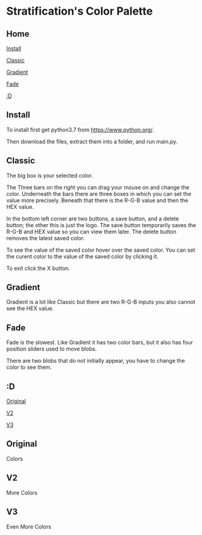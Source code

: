 # Stratification's Color Palette
## Home

[Install](#Install)

[Classic](#Classic)

[Gradient](#Gradient)

[Fade](#Fade)

[:D](#D)

## Install

To install first get python3.7 from https://www.python.org/. 

Then download the files, extract them into a folder, and run main.py. 

## Classic

The big box is your selected color.

The Three bars on the right you can drag your mouse on and change the color. 
Underneath the bars there are three boxes in which you can set the value more precisely.
Beneath that there is the R-G-B value and then the HEX value.

In the bottom left corner are two buttons, a save button, and a delete button; the other this is just the logo.
The save button temporarily saves the R-G-B and HEX value so you can view them later.
The delete button removes the latest saved color.

To see the value of the saved color hover over the saved color.
You can set the curent color to the value of the saved color by clicking it.

To exit click the X button.

## Gradient

Gradient is a lot like Classic but there are two R-G-B inputs you also cannot see the HEX value.

## Fade

Fade is the slowest.
Like Gradient it has two color bars, but it also has four position sliders used to move blobs.

There are two blobs that do not initially appear, you have to change the color to see them.

## :D

[Original](#Original)

[V2](#V2)

[V3](#V3)

## Original

Colors

## V2

More Colors

## V3

Even More Colors
